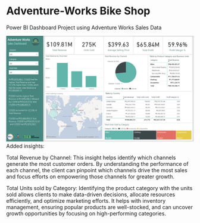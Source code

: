 # Adventure-Works Bike Shop
Power BI Dashboard Project using Adventure Works Sales Data

<img src="https://github.com/kelliegracie/Adventure-Works/blob/main/Adventure%20Works%20Sales%20Dashboard.png" alt="Adventure Works Sales Dashboard" width="800" />
Added insights:

Total Revenue by Channel: This insight helps identify which channels generate the most customer orders. By understanding the performance of each channel, the client can pinpoint which channels drive the most sales and focus efforts on empowering those channels for greater growth.

Total Units sold by Category: Identifying the product category with the units sold allows clients to make data-driven decisions, allocate resources efficiently, and optimize marketing efforts. It helps with inventory management, ensuring popular products are well-stocked, and can uncover growth opportunities by focusing on high-performing categories.

